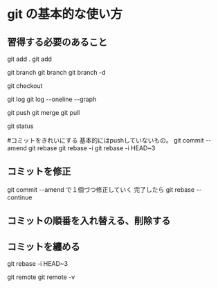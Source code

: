 # git の基本的な使い方

## 習得する必要のあること
git add . 
git add <filename>

git branch 
git branch <new branch name>
git branch -d <target branch> 

git checkout <branch name>

git log
git log --oneline --graph

git push
git merge
git pull

git status

#コミットをきれいにする 基本的にはpushしていないもの。
git commit --amend
git rebase
git rebase -i
git rebase -i HEAD~3

## コミットを修正
git commit --amend で１個づつ修正していく
完了したら git rebase --continue

## コミットの順番を入れ替える、削除する


## コミットを纏める
git rebase -i HEAD~3

 
 

git remote
git remote -v
 
